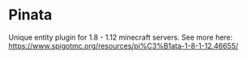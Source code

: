 # Pinata

Unique entity plugin for 1.8 - 1.12 minecraft servers.
See more here: https://www.spigotmc.org/resources/pi%C3%B1ata-1-8-1-12.46655/
